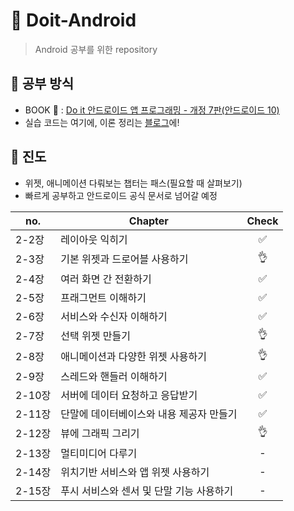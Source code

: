 # :iphone: Doit-Android
> Android 공부를 위한 repository

## :pencil: 공부 방식
+ BOOK :green_book: : [Do it 안드로이드 앱 프로그래밍 - 개정 7판(안드로이드 10)](http://www.easyspub.co.kr/20_Menu/BookView/349/PUB)
+ 실습 코드는 여기에, 이론 정리는 [블로그](https://junyoung-developer.tistory.com/category/ANDROID/%5B%EA%B3%B5%EB%B6%80%5D%20Android%20%EC%95%B1%20%ED%94%84%EB%A1%9C%EA%B7%B8%EB%9E%98%EB%B0%8D)에!

## :bookmark_tabs: 진도
+ 위젯, 애니메이션 다뤄보는 챕터는 패스(필요할 때 살펴보기)
+ 빠르게 공부하고 안드로이드 공식 문서로 넘어갈 예정

|no.|Chapter|Check|
|---|-------|:---:|
|2-2장|레이아웃 익히기|:white_check_mark:|
|2-3장|기본 위젯과 드로어블 사용하기|:ok_hand:|
|2-4장|여러 화면 간 전환하기|:white_check_mark:|
|2-5장|프래그먼트 이해하기|:white_check_mark:|
|2-6장|서비스와 수신자 이해하기|:white_check_mark:|
|2-7장|선택 위젯 만들기|:ok_hand:|
|2-8장|애니메이션과 다양한 위젯 사용하기|:ok_hand:|
|2-9장|스레드와 핸들러 이해하기|:white_check_mark:|
|2-10장|서버에 데이터 요청하고 응답받기|:white_check_mark:|
|2-11장|단말에 데이터베이스와 내용 제공자 만들기|:white_check_mark:|
|2-12장|뷰에 그래픽 그리기|:ok_hand:|
|2-13장|멀티미디어 다루기|-|
|2-14장|위치기반 서비스와 앱 위젯 사용하기|-|
|2-15장|푸시 서비스와 센서 및 단말 기능 사용하기|-|
